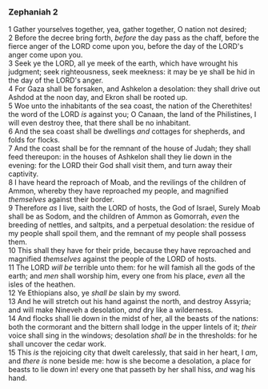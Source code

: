 ### Zephaniah 2

1 Gather yourselves together, yea, gather together, O nation not desired;  
2 Before the decree bring forth, *before* the day pass as the chaff, before the fierce anger of the LORD come upon you, before the day of the LORD's anger come upon you.  
3 Seek ye the LORD, all ye meek of the earth, which have wrought his judgment; seek righteousness, seek meekness: it may be ye shall be hid in the day of the LORD's anger.  
4 For Gaza shall be forsaken, and Ashkelon a desolation: they shall drive out Ashdod at the noon day, and Ekron shall be rooted up.  
5 Woe unto the inhabitants of the sea coast, the nation of the Cherethites! the word of the LORD *is* against you; O Canaan, the land of the Philistines, I will even destroy thee, that there shall be no inhabitant.  
6 And the sea coast shall be dwellings *and* cottages for shepherds, and folds for flocks.  
7 And the coast shall be for the remnant of the house of Judah; they shall feed thereupon: in the houses of Ashkelon shall they lie down in the evening: for the LORD their God shall visit them, and turn away their captivity.  
8 I have heard the reproach of Moab, and the revilings of the children of Ammon, whereby they have reproached my people, and magnified *themselves* against their border.  
9 Therefore *as* I live, saith the LORD of hosts, the God of Israel, Surely Moab shall be as Sodom, and the children of Ammon as Gomorrah, *even* the breeding of nettles, and saltpits, and a perpetual desolation: the residue of my people shall spoil them, and the remnant of my people shall possess them.  
10 This shall they have for their pride, because they have reproached and magnified *themselves* against the people of the LORD of hosts.  
11 The LORD *will be* terrible unto them: for he will famish all the gods of the earth; and *men* shall worship him, every one from his place, *even* all the isles of the heathen.  
12 Ye Ethiopians also, ye *shall be* slain by my sword.  
13 And he will stretch out his hand against the north, and destroy Assyria; and will make Nineveh a desolation, *and* dry like a wilderness.  
14 And flocks shall lie down in the midst of her, all the beasts of the nations: both the cormorant and the bittern shall lodge in the upper lintels of it; *their* voice shall sing in the windows; desolation *shall be* in the thresholds: for he shall uncover the cedar work.  
15 This *is* the rejoicing city that dwelt carelessly, that said in her heart, I *am*, and *there is* none beside me: how is she become a desolation, a place for beasts to lie down in! every one that passeth by her shall hiss, *and* wag his hand.  
